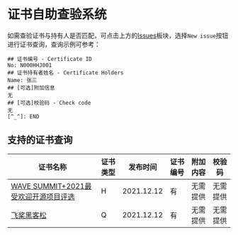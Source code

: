 # 证书自助查验系统
如需查验证书与持有人是否匹配，可点击上方的[Issues](https://github.com/Awesome-DeepLearning/CertificateInspection/issues)板块，选择`New issue`按钮进行证书查询，查询示例可参考：  
```
## 证书编号 - Certificate ID
No: N000HHJ001
## 证书持有者姓名 - Certificate Holders
Name: 张三
## [可选]附加信息
无
## [可选]校验码 - Check code
无
[^_^]: END
```

## 支持的证书查询

| 证书名称 | 证书类型 | 发布时间 | 证书编号 | 附加内容 | 校验码 |
| ------- | ------- | ------| ------ | ------| ------ |
| [WAVE SUMMIT+2021最受欢迎开源项目评选](https://github.com/Awesome-DeepLearning/WAVESUMMIT2021_Rank) | H | 2021.12.12 | 有 |无需提供 | 无需提供 |
| [飞桨黑客松]( ) | Q | 2021.12.12 | 有 |无需提供 | 无需提供 |
